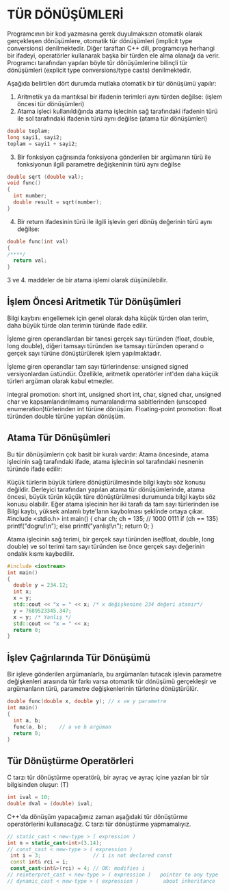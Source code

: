 # TÜR DÖNÜŞÜMLERİ
Programcının bir kod yazmasına gerek duyulmaksızın otomatik olarak gerçekleşen dönüşümlere, otomatik tür dönüşümleri (implicit type conversions)
denilmektedir. Diğer taraftan C++ dili, programcıya herhangi bir ifadeyi, operatörler kullanarak başka bir türden ele alma olanağı da verir. Programcı tarafından yapılan böyle tür
dönüşümlerine bilinçli tür dönüşümleri (explicit type conversions/type casts) denilmektedir. 

Aşağıda belirtilen dört durumda mutlaka otomatik bir tür dönüşümü yapılır:

1. Aritmetik ya da mantıksal bir ifadenin terimleri aynı türden değilse: (işlem öncesi tür dönüşümleri)
2. Atama işleci kullanıldığında atama işlecinin sağ tarafındaki ifadenin türü ile sol tarafındaki ifadenin türü aynı değilse (atama tür dönüşümleri)
```cpp
double toplam;
long sayi1, sayi2;
toplam = sayi1 + sayi2;
```
3. Bir fonksiyon çağrısında fonksiyona gönderilen bir argümanın türü ile fonksiyonun ilgili parametre değişkeninin türü aynı değilse
```cpp
double sqrt (double val);
void func()
{
  int number;
  double result = sqrt(number);
}
```
4. Bir return ifadesinin türü ile ilgili işlevin geri dönüş değerinin türü aynı değilse:
```cpp
double func(int val)
{
/****/
  return val;
}
```
3 ve 4. maddeler de bir atama işlemi olarak düşünülebilir.
## İşlem Öncesi Aritmetik Tür Dönüşümleri
Bilgi kaybını engellemek için genel olarak daha küçük türden olan terim, daha büyük türde olan terimin türünde ifade edilir.

İşleme giren operandlardan bir tanesi gerçek sayı türünden (float, double, long double), diğeri tamsayı türünden ise tamsayı türünden operand o gerçek sayı türüne dönüştürülerek işlem yapılmaktadır.

İşleme giren operandlar tam sayı türlerindense: unsigned signed versiyonlardan üstündür. Özellikle, aritmetik operatörler int'den daha küçük türleri argüman olarak kabul etmezler.

integral promotion: short int, unsigned short int, char, signed char, unsigned char ve kapsamlandırılmamış numaralandırma sabitlerinden (unscoped enumeration)türlerinden int türüne dönüşüm.
Floating-point promotion: float türünden double türüne yapılan dönüşüm.

## Atama Tür Dönüşümleri
Bu tür dönüşümlerin çok basit bir kuralı vardır: Atama öncesinde, atama işlecinin sağ tarafındaki ifade, atama işlecinin sol tarafındaki nesnenin türünde ifade edilir: 

Küçük türlerin büyük türlere dönüştürülmesinde bilgi kaybı söz konusu değildir.
Derleyici tarafından yapılan atama tür dönüşümlerinde, atama öncesi, büyük türün küçük
türe dönüştürülmesi durumunda bilgi kaybı söz konusu olabilir. Eğer atama işlecinin her iki tarafı da tam sayı türlerinden ise Bilgi kaybı, yüksek anlamlı byte'ların
kaybolması şeklinde ortaya çıkar. 
#include <stdio.h>
int main()
{
  char ch;
  ch = 135;     // 1000 0111
  if (ch == 135)
    printf("dogru!\n");
  else
    printf("yanlış!\n");
  return 0;
}

Atama işlecinin sağ terimi, bir gerçek sayı türünden ise(float, double, long double) ve sol
terimi tam sayı türünden ise önce gerçek sayı değerinin ondalık kısmı kaybedilir.

```cpp
#include <iostream>
int main()
{
  double y = 234.12;
  int x;
  x = y;
  std::cout << "x = " << x; /* x değişkenine 234 değeri atanır*/
  y = 7689523345.347;
  x = y; /* Yanlış */
  std::cout << "x = " << x;
  return 0;
}
```

## İşlev Çağrılarında Tür Dönüşümü
Bir işleve gönderilen argümanlarla, bu argümanları tutacak işlevin parametre değişkenleri arasında tür farkı varsa 
otomatik tür dönüşümü gerçekleşir ve argümanların türü, parametre değişkenlerinin türlerine dönüştürülür.
```cpp
double func(double x, double y); // x ve y parametre
int main()
{
  int a, b;
  func(a, b);    // a ve b argüman
  return 0;
}
```
## Tür Dönüştürme Operatörleri
C tarzı tür dönüştürme operatörü, bir ayraç ve ayraç içine yazılan bir tür bilgisinden oluşur: (T)
```cpp
int ival = 10; 
double dval = (double) ival;
```
C++'da dönüşüm yapacağımız zaman aşağıdaki tür dönüştürme operatörlerini kullanacağız. C tarzı tür dönüştürme yapmamalıyız.
```cpp
// static_cast < new-type > ( expression )		
int n = static_cast<int>(3.14);
// const_cast < new-type > ( expression )
 int i = 3;                 // i is not declared const
 const int& rci = i; 
 const_cast<int&>(rci) = 4; // OK: modifies i
// reinterpret_cast < new-type > ( expression )   pointer to any type
// dynamic_cast < new-type > ( expression )		   about inheritance
 ```


